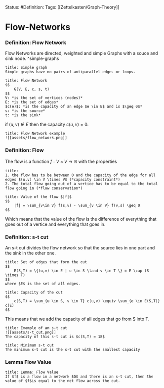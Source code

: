 Status: #Definition:
Tags: [[Zettelkasten/Graph-Theory]]

# Flow-Networks

### Definition: Flow Network

Flow Networks are directed, weighted and simple Graphs  with a souce and sink node. ^simple-graphs

```ad-note
title: Simple graph  
Simple graphs have no pairs of antiparallel edges or loops. 
```
```ad-tip
title: Flow Network
$$
    G(V, E, c, s, t)
$$
V: *is the set of vertices (nodes)*
E: *is the set of edges*
$c(e)$: *is the capacity of an edge $e \in E$ and is $\geq 0$*
s: *is the source*
t: *is the sink*
``` 

if $(u,v) \notin E$ then the capacity $c(u,v) = 0$.

```ad-example
title: Flow Network example
![[assets/flow_network.png]]
```
### Definition: Flow

The flow is a function $f: V \times V \rightarrow \mathbb{R}$ with the properties

```ad-tip
title:
1. the flow has to be between 0 and the capacity of the edge for all edges $(u,v) \in V \times V$ (*capacity constraint*)
2. The total flow going out of a vertice has to be equal to the total flow going in (*flow conservation*)
```
```ad-tip
title: Value of the flow $|f|$ 
$$
    |f| = \sum_{v\in V} f(s,v) - \sum_{v \in V} f(v,s) \geq 0
$$
```
Which means that the value of the flow is the difference of everything that goes out of a vertice and everything that goes in.

### Definition: s-t cut

An s-t cut divides the flow network so that the source lies in one part and the sink in the other one.

```ad-tip
title: Set of edges that form the cut 
$$
    E(S,T) = \{(u,v) \in E | u \in S \land v \in T \} = E \cap (S \times T)
$$
where $E$ is the set of all edges.
```


```ad-tip
title: Capacity of the cut
$$
    c(S,T) = \sum_{u \in S, v \in T} c(u,v) \equiv \sum_{e \in E(S,T)} c(E)
$$
```
This means that we add the capacity of all edges that go from S into T.

```ad-example
title: Example of an s-t cut
![[assets/s-t_cut.png]]
The capacity of this s-t cut is $c(S,T) = 18$
```

```ad-note
title: Minimum s-t cut
The minimum s-t cut is the s-t cut with the smallest capacity
```

### Lemma Flow Value

```ad-info
title: Lemma: Flow Value
If $f$ is a flow in a network $G$ and there is an s-t cut, then the value of $f$is equal to the net flow across the cut.
```
